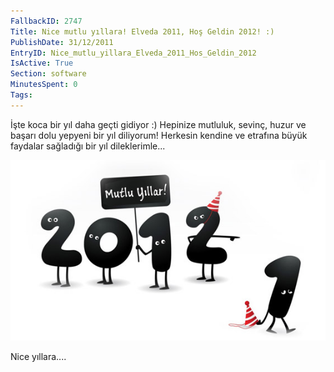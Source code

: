 ```yaml
---
FallbackID: 2747
Title: Nice mutlu yıllara! Elveda 2011, Hoş Geldin 2012! :)
PublishDate: 31/12/2011
EntryID: Nice_mutlu_yillara_Elveda_2011_Hos_Geldin_2012
IsActive: True
Section: software
MinutesSpent: 0
Tags: 
---
```

İşte koca bir yıl daha geçti gidiyor :) Hepinize mutluluk, sevinç, huzur
ve başarı dolu yepyeni bir yıl diliyorum! Herkesin kendine ve etrafına
büyük faydalar sağladığı bir yıl dileklerimle...

![Mutlu yıllar!](media/Nice_mutlu_yillara_Elveda_2011_Hos_Geldin_2012/yilbasi.jpg)

Nice yıllara....


